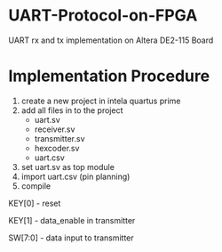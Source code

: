 # UART-Protocol-on-FPGA
UART rx and tx implementation on Altera DE2-115 Board 

# Implementation Procedure
1. create a new project in intela quartus prime
2. add all files in to the project
   - uart.sv
   - receiver.sv
   - transmitter.sv
   - hexcoder.sv
   - uart.csv
3. set uart.sv as top module
4. import uart.csv (pin planning)
5. compile

KEY[0]   \- reset

KEY[1]   \- data_enable in transmitter

SW[7:0]  \- data input to transmitter
